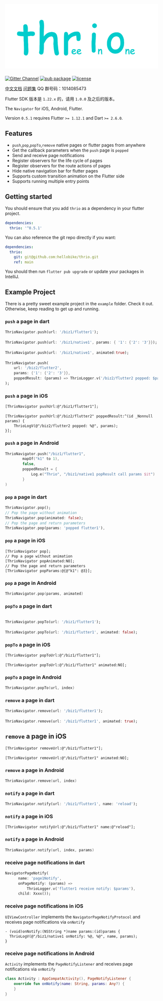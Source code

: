 # ![thrio logo](./doc/imgs/thrio.png)

[![Gitter Channel][]][gitter badge] [![pub package](https://img.shields.io/pub/v/thrio.svg)](https://pub.dartlang.org/packages/thrio) [![license](https://img.shields.io/github/license/hellobike/thrio.svg?maxAge=2592000)](https://github.com/hellobike/thrio/LICENSE)

[中文文档](./doc/Feature.md) [问题集](./doc/Questions.md) QQ 群号码：1014085473

Flutter SDK 版本是 `1.22.x` 的，请用 `1.0.0` 及之后的版本。

The `Navigator` for iOS, Android, Flutter.

Version `0.5.1` requires Flutter `>= 1.12.1` and Dart `>= 2.6.0`.

## Features

- `push`,`pop`,`popTo`,`remove` native pages or flutter pages from anywhere
- Get the callback parameters when the `push` page is `popped`
- Send and receive page notifications
- Register observers for the life cycle of pages
- Register observers for the route actions of pages
- Hide native navigation bar for flutter pages
- Supports custom transition animation on the Flutter side
- Supports running multiple entry points

## Getting started

You should ensure that you add `thrio` as a dependency in your flutter project.

```yaml
dependencies:
  thrio: '^0.5.1'
```

You can also reference the git repo directly if you want:

```yaml
dependencies:
  thrio:
    git: git@github.com:hellobike/thrio.git
    ref: main
```

You should then run `flutter pub upgrade` or update your packages in IntelliJ.

## Example Project

There is a pretty sweet example project in the `example` folder. Check it out. Otherwise, keep reading to get up and running.

### `push` a page in dart

```dart
ThrioNavigator.push(url: '/biz1/flutter1');

ThrioNavigator.push(url: '/biz1/native1', params: { '1': {'2': '3'}});

ThrioNavigator.push(url: '/biz1/native1', animated:true);

ThrioNavigator.push(
    url: '/biz2/flutter2',
    params: {'1': {'2': '3'}},
    poppedResult: (params) => ThrioLogger.v('/biz2/flutter2 popped: $params'),
);
```

### `push` a page in iOS

```objc
[ThrioNavigator pushUrl:@"/biz1/flutter1"];

[ThrioNavigator pushUrl:@"/biz2/flutter2" poppedResult:^(id _Nonnull params) {
    ThrioLogV(@"/biz2/flutter2 popped: %@", params);
}];
```

### `push` a page in Android

```kotlin
ThrioNavigator.push("/biz1/flutter1",
        mapOf("k1" to 1),
        false,
        poppedResult = {
            Log.e("Thrio", "/biz1/native1 popResult call params $it")
        }
)
```

### `pop` a page in dart

```dart
ThrioNavigator.pop();
// Pop the page without animation
ThrioNavigator.pop(animated: false);
// Pop the page and return parameters
ThrioNavigator.pop(params: 'popped flutter1'),
```

### `pop` a page in iOS

```objc
[ThrioNavigator pop];
// Pop a page without animation
[ThrioNavigator popAnimated:NO];
// Pop the page and return parameters
[ThrioNavigator popParams:@{@"k1": @3}];
```

### `pop` a page in Android

```kotlin
ThrioNavigator.pop(params, animated)
```

### `popTo` a page in dart

```dart

ThrioNavigator.popTo(url: '/biz1/flutter1');

ThrioNavigator.popTo(url: '/biz1/flutter1', animated: false);
```

### `popTo` a page in iOS

```objc
[ThrioNavigator popToUrl:@"/biz1/flutter1"];

[ThrioNavigator popToUrl:@"/biz1/flutter1" animated:NO];
```

### `popTo` a page in Android

```kotlin
ThrioNavigator.popTo(url, index)
```

### `remove` a page in dart

```dart
ThrioNavigator.remove(url: '/biz1/flutter1');

ThrioNavigator.remove(url: '/biz1/flutter1', animated: true);
```

## `remove` a page in iOS

```objc
[ThrioNavigator removeUrl:@"/biz1/flutter1"];

[ThrioNavigator removeUrl:@"/biz1/flutter1" animated:NO];
```

### `remove` a page in Android

```kotlin
ThrioNavigator.remove(url, index)
```

### `notify` a page in dart

```dart
ThrioNavigator.notify(url: '/biz1/flutter1', name: 'reload');
```

### `notify` a page in iOS

```objc
[ThrioNavigator notifyUrl:@"/biz1/flutter1" name:@"reload"];
```

### `notify` a page in Android

```kotlin
ThrioNavigator.notify(url, index, params)
```

### receive page notifications in dart

```dart
NavigatorPageNotify(
      name: 'page1Notify',
      onPageNotify: (params) =>
          ThrioLogger.v('flutter1 receive notify: $params'),
      child: Xxxx());
```

### receive page notifications in iOS

`UIViewController` implements the `NavigatorPageNotifyProtocol` and receives page notifications via `onNotify`

```objc
- (void)onNotify:(NSString *)name params:(id)params {
  ThrioLogV(@"/biz1/native1 onNotify: %@, %@", name, params);
}
```

### receive page notifications in Android

`Activity` implements the `PageNotifyListener` and receives page notifications via `onNotify`

```kotlin
class Activity : AppCompatActivity(), PageNotifyListener {
    override fun onNotify(name: String, params: Any?) {
    }
}
```

[gitter channel]: https://badges.gitter.im/flutter_thrio/flutter_thrio.svg
[gitter badge]: https://gitter.im/flutter_thrio/flutter_thrio?utm_source=badge&utm_medium=badge&utm_campaign=pr-badge&utm_content=badge
